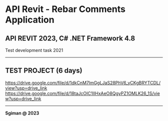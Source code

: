 # API Revit - Rebar Comments Application

## API REVIT 2023, C# .NET Framework 4.8

Test development task 2021

***************************************************************************************
## TEST PROJECT (6 days)
https://drive.google.com/file/d/1dkCnM7lmGgLJaS28PhV6_yCKgBRYTCDL/view?usp=drive_link
https://drive.google.com/file/d/18taJcOIC1IIHxAeO8QgyPZ1OMLK26_1S/view?usp=drive_link
***************************************************************************************

**Sgiman @ 2023**
